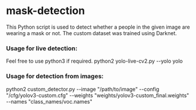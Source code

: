 # mask-detection
This Python script is used to detect whether a people in the given image are wearing a mask or not.
The custom dataset was trained using Darknet.

### Usage for live detection:
Feel free to use python3 if required.
python2 yolo-live-cv2.py --yolo yolo

### Usage for detection from images:
python2 custom_detector.py --image "/path/to/image" --config "/cfg/yolov3-custom.cfg" --weights "weights/yolov3-custom_final.weights" --names "class_names/voc.names"
